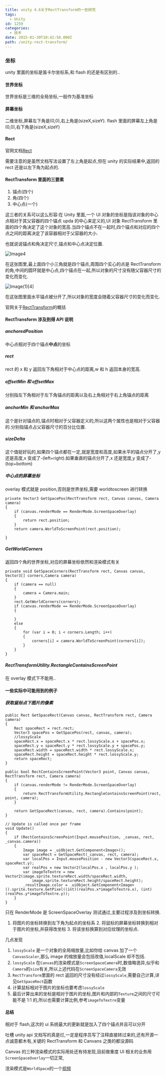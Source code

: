 ```yaml
---
title: unity 4.6关于RectTransform的一些研究
tags:
  - Unity
id: 1259
categories:
  - 技术
date: 2015-01-30T10:42:58.000Z
path: /unity-rect-transform/
---
```


### 坐标

unity 里面的坐标是笛卡尔坐标系,和 flash 的还是有区别的..

#### 世界坐标

世界坐标是三维的全局坐标,一般作为基准坐标

#### 屏幕坐标

二维坐标,屏幕左下角是(0,0),右上角是(sizeX,sizeY). flash 里面的屏幕左上角是(0,0),右下角是(sizeX,sizeY)

#### Rect

官网文档[Rect](http://docs.unity3d.com/ScriptReference/Rect.html)

需要注意的是虽然文档写法设置了左上角是起点,但在 unity 的实际结果中,返回的 rect 还是以左下角为起点的.

<!--more-->

#### RectTransform 里面的三要素

1.  锚点(四个)
2.  角(四个)
3.  中心点(一个)

这三者的关系可以这么形容:在 Unity 里面,一个 UI 对象的坐标是指该对象的中心点相对于其父容器的四个锚点 upda 的中心来定义的,UI 对象 RectTransform 里面的四个角决定了这个对象的宽高.当四个锚点不在一起时,四个锚点和对应的四个点之间的距离决定了该容器相对于父容器的大小.

也就说说锚点和角决定尺寸,锚点和中心点决定位置.

![Image4](./Image[4].gif "Image[4]")

在这张图里,最上面四个小三角就是四个锚点,周围四个实心的点是 RectTransform 的角,中间的圆环就是中心点,四个锚点在一起,所以对象的尺寸没有随父容器尺寸的变化而变化.

![Image(1)[4]](<./Image(1)[4].gif> "Image(1)[4]")

在这张图里面水平锚点被分开了,所以对象的宽度会随着父容器尺寸的变化而变化.

官网关于[RectTransform](http://docs.unity3d.com/Manual/UIBasicLayout.html)的概括

#### RectTransform 涉及到得 API 说明

##### anchoredPosition

中心点相对于四个锚点**中点**的坐标

##### rect

rect 的 x 和 y 返回左下角相对于中心点的距离,w 和 h 返回本身的宽高.

##### offsetMin 和 offsetMax

分别指左下角相对于左下角锚点的距离以及右上角相对于右上角锚点的距离

##### anchorMin 和 anchorMax

这个是针对锚点的,锚点时相对于父容器定义的,所以这两个属性也是相对于父容器的.分别指锚点占父容器尺寸的百分比位置.

##### sizeDelta

这个值挺好玩的,如果四个锚点都在一定,就是宽度和高度,如果水平的锚点分开了,y 还是高度,x 变成了-(left+right).如果垂直的锚点分开了,x 还是宽度,y 变成了-(top+bottom)

##### 中心点的屏幕坐标

overlay 模式就是 position,否则是世界坐标,需要 worldtoscreen 进行转换

    private Vector3 GetSpacePos(RectTransform rect, Canvas canvas, Camera camera)
    {
        if (canvas.renderMode == RenderMode.ScreenSpaceOverlay)
        {
            return rect.position;
        }
        return camera.WorldToScreenPoint(rect.position);

    }

##### GetWorldCorners

返回四个角的世界坐标,对应的屏幕坐标依然和渲染模式有关

    private void GetSpaceCorners(RectTransform rect, Canvas canvas, Vector3[] corners,Camera camera)
    {
        if (camera == null)
        {
            camera = Camera.main;
        }
        rect.GetWorldCorners(corners);
        if (canvas.renderMode == RenderMode.ScreenSpaceOverlay)
        {

        }
        else
        {
            for (var i = 0; i < corners.Length; i++)
            {
                corners[i] = camera.WorldToScreenPoint(corners[i]);
            }
        }
    }

##### RectTransformUtility.RectangleContainsScreenPoint

在 overlay 模式下不能用..

#### 一些实际中可能用到的例子

##### 获取鼠标点下图片的像素

    public Rect GetSpaceRect(Canvas canvas, RectTransform rect, Camera camera)
    {
        Rect spaceRect = rect.rect;
        Vector3 spacePos = GetSpacePos(rect, canvas, camera);
        //lossyScale
        spaceRect.x = spaceRect.x * rect.lossyScale.x + spacePos.x;
        spaceRect.y = spaceRect.y * rect.lossyScale.y + spacePos.y;
        spaceRect.width = spaceRect.width * rect.lossyScale.x;
        spaceRect.height = spaceRect.height * rect.lossyScale.y;
        return spaceRect;
    }

    public bool RectContainsScreenPoint(Vector3 point, Canvas canvas, RectTransform rect, Camera camera)
    {
        if (canvas.renderMode != RenderMode.ScreenSpaceOverlay)
        {
            return RectTransformUtility.RectangleContainsScreenPoint(rect, point, camera);
        }

        return GetSpaceRect(canvas, rect, camera).Contains(point);
    }

    // Update is called once per frame
    void Update()
    {
        if (RectContainsScreenPoint(Input.mousePosition, _canvas, rect, _canvas.camera))
        {
            Image image = _uiObject.GetComponent<Image>();
            var spaceRect = GetSpaceRect(_canvas, rect, camera);
            var localPos = Input.mousePosition - new Vector3(spaceRect.x, spaceRect.y);
            var realPos = new Vector2(localPos.x , localPos.y );
            var imageToTextre = new Vector2(image.sprite.textureRect.width/spaceRect.width,
                image.sprite.textureRect.height/spaceRect.height);
            _resultImage.color = _uiObject.GetComponent<Image>().sprite.texture.GetPixel((int)(realPos.x*imageToTextre.x), (int)(realPos.y*imageToTextre.y));
        }
    }

只在 RenderMode 是 ScreenSpaceOverlay 测试通过,主要过程涉及到坐标转换.

1.  将图片的坐标转换到左下角为起点的坐标系 2. 将鼠标的屏幕坐标转换到相对于图片的坐标,并获得改坐标 3. 将该坐标换算到对应纹理的坐标点.

几点发现

1.  `lossyScale` 是一个对象的全局缩放量,比如你给 canvas 加了一个`CanvasScaler`,那么 image 的缩放量会包括改值,localScale 却不包括.
2.  `lossyScale` 在`Canvas`的渲染模式是`ScreenSpaceCamera`时,数值略诡异,似乎和`Camera`的`size`有关,所以上述代码在`ScreenSpaceCamera`无效
3.  `RectTransform`里面的 rect 返回的尺寸没有经过`lossyScale`,需要自己计算,详见`GetSpaceRect`函数
4.  计算鼠标相对于图片的坐标也要考虑`lossyScale`
5.  最后计算出来的坐标是相对于图片的坐标,图片和内部的`Texture`之间的尺寸可能不是 1:1 的,所以也需要计算比例,参考`imageToTextre`变量

#### 总结

相对于 flash,这次的 ui 系统最大的更新就是加入了四个锚点并且可以分开

吐槽 unity api 文档写的真是烂,一定是程序员写了注释直接转过来的,还有开源一点诚意都木有,关键的 RectTransform 和 Canvans 之类的都没源码

Canvas 的三种渲染模式的实际用处还有待发现,目前做重度 UI 相关的业务用`ScreenSpaceOverlay`一切正常,

渲染模式是`WorldSpace`的一个[视频](https://www.youtube.com/watch?v=Mzt1rEEdeOI)
